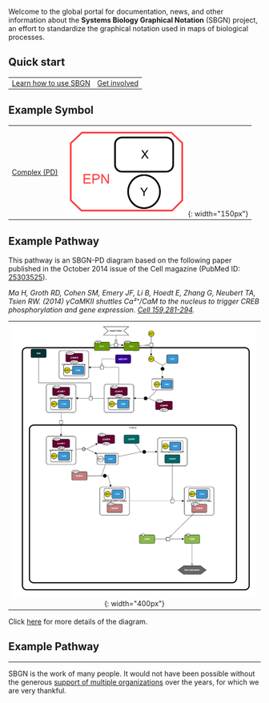 Welcome to the global portal for documentation, news, and other information about the **Systems Biology Graphical Notation** (SBGN) project, an effort to standardize the graphical notation used in maps of biological processes.

## Quick start

| | |
|:-:|:-:|
| [Learn how to use SBGN](/sbgn/learn_to_use_sbgn) | [Get involved](https://github.com/sbgn/sbgn/wiki) |

## Example Symbol

| | |
|:-:|:-:|
| [Complex (PD)](/sbgn/symbols#complex) | ![complex](https://raw.githubusercontent.com/sbgn/glyph-files/master/complex/Symbol-complex.png){: width="150px"} |

## Example Pathway

This pathway is an SBGN-PD diagram based on the following paper published in the October 2014 issue of the Cell magazine (PubMed ID: [25303525](http://www.ncbi.nlm.nih.gov/pubmed/25303525)).

*Ma H, Groth RD, Cohen SM, Emery JF, Li B, Hoedt E, Zhang G, Neubert TA, Tsien RW. (2014) γCaMKII shuttles Ca²⁺/CaM to the nucleus to trigger CREB phosphorylation and gene expression. [Cell 159,281-294](http://www.sciencedirect.com/science/article/pii/S0092867414011684).*

| |
|:-:|
| ![POM_Nov2014_PD](https://raw.githubusercontent.com/sbgn/pathway-archive/master/camkii-creb-phosphorylation/POM_Nov2014_PD.png){: width="400px"} |

Click [here](https://github.com/sbgn/pathway-archive/tree/master/camkii-creb-phosphorylation) for more details of the diagram.

## Example Pathway

<script>
  $(document).ready(function() {
    $("#testLoad").load("pathway-archive/polyq", function() {
      alert( "Load was performed.");
    })
  });
</script>
<div id="testLoad"></div>

-----

SBGN is the work of many people. It would not have been possible without the generous [support of multiple organizations](/sbgn/about#funding) over the years, for which we are very thankful.
